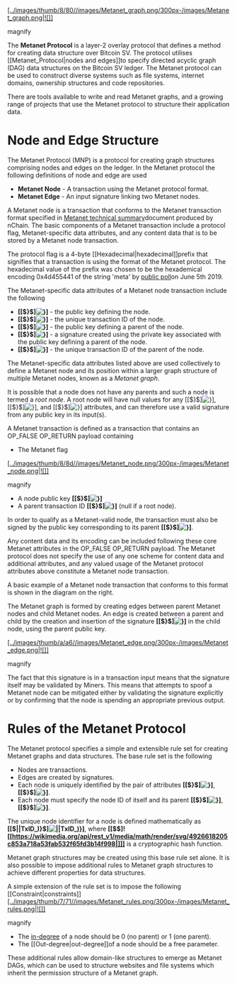 [[../images/thumb/8/80//images/Metanet_graph.png/300px-/images/Metanet_graph.png|![]]](./File:/images/Metanet_graph.png.html)

 magnify
[](./File:/images/Metanet_graph.png.html "Enlarge")

The **Metanet Protocol** is a layer-2 overlay protocol that defines a
method for creating data structure over Bitcoin SV. The protocol
utilises [[Metanet_Protocol|nodes and edges]]to specify directed acyclic graph (DAG) data structures on the Bitcoin
SV ledger. The Metanet protocol can be used to construct diverse systems
such as file systems, internet domains, ownership structures and code
repositories.

There are tools available to write and read Metanet graphs, and a
growing range of projects that use the Metanet protocol to structure
their application data.

# Node and Edge Structure

The Metanet Protocol (MNP) is a protocol for creating graph structures
comprising nodes and edges on the ledger. In the Metanet protocol the
following definitions of node and edge are used
-   **Metanet Node** - A transaction using the Metanet protocol format.
-   **Metanet Edge** - An input signature linking two Metanet nodes.

A Metanet node is a transaction that conforms to the Metanet transaction
format specified in [Metanet technical
summary](https://www.bitcoinsv.io/files/metanet.pdf)document produced by nChain. The basic components of a
Metanet transaction include a protocol flag, Metanet-specific data
attributes, and any content data that is to be stored by a Metanet node
transaction.

The protocol flag is a 4-byte
[[Hexadecimal|hexadecimal]]prefix that signifies that
a transaction is using the format of the Metanet protocol. The
hexadecimal value of the prefix was chosen to be the hexademical
encoding 0x4d455441 of the string \'meta\' by [public
poll](https://twitter.com/BitcoinAssn/status/1136232235798016001)on June 5th 2019.

The Metanet-specific data attributes of a Metanet node transaction
include the following
-   **[[$}$]![}](https://wikimedia.org/api/rest_v1/media/math/render/svg/a582275c5bb6b84f374ebd43d9d17f9605a17281)]** -
    the public key defining the node.
-   **[[$}$]![}](https://wikimedia.org/api/rest_v1/media/math/render/svg/af086abc8b9e20e79598b7bde02ed2fb518308e5)]** -
    the unique transaction ID of the node.
-   **[[$}$]![}](https://wikimedia.org/api/rest_v1/media/math/render/svg/e6a5a1121f87209c12105f47b75c51357e67e404)]** -
    the public key defining a parent of the node.
-   **[[$}$]![}](https://wikimedia.org/api/rest_v1/media/math/render/svg/846ecfa0eb364067c566285e1c43bd237bc0d188)]** -
    a signature created using the private key associated with the public
    key defining a parent of the node.
-   **[[$}$]![}](https://wikimedia.org/api/rest_v1/media/math/render/svg/be9d8bb3483363d3d62d2c047cd909204828ad3d)]** -
    the unique transaction ID of the parent of the node.

The Metanet-specific data attributes listed above are used collectively
to define a Metanet node and its position within a larger graph
structure of multiple Metanet nodes, known as a *Metanet graph*.

It is possible that a node does not have any parents and such a node is
termed a *root node*. A root node will have null values for any
[[$}$]![}](https://wikimedia.org/api/rest_v1/media/math/render/svg/e6a5a1121f87209c12105f47b75c51357e67e404)], [[$}$]![}](https://wikimedia.org/api/rest_v1/media/math/render/svg/846ecfa0eb364067c566285e1c43bd237bc0d188)], and [[$}$]![}](https://wikimedia.org/api/rest_v1/media/math/render/svg/be9d8bb3483363d3d62d2c047cd909204828ad3d)]
attributes, and can therefore use a valid signature from any public key
in its input(s).

A Metanet transaction is defined as a transaction that contains an
OP_FALSE OP_RETURN payload containing
-   The Metanet flag

[[../images/thumb/8/8d//images/Metanet_node.png/300px-/images/Metanet_node.png|![]]](./File:/images/Metanet_node.png.html)

 magnify
[](./File:/images/Metanet_node.png.html "Enlarge")

-   A node public key
    **[[$}$]![}](https://wikimedia.org/api/rest_v1/media/math/render/svg/a582275c5bb6b84f374ebd43d9d17f9605a17281)]**
-   A parent transaction ID
    **[[$}$]![}](https://wikimedia.org/api/rest_v1/media/math/render/svg/be9d8bb3483363d3d62d2c047cd909204828ad3d)]** (null if a root node).

In order to qualify as a Metanet-valid node, the transaction must also
be signed by the public key corresponding to its parent
**[[$}$]![}](https://wikimedia.org/api/rest_v1/media/math/render/svg/e6a5a1121f87209c12105f47b75c51357e67e404)]**.

Any content data and its encoding can be included following these core
Metanet attributes in the OP_FALSE OP_RETURN payload. The Metanet
protocol does not specify the use of any one scheme for content data and
additional attributes, and any valued usage of the Metanet protocol
attributes above constitute a Metanet node transaction.

A basic example of a Metanet node transaction that conforms to this
format is shown in the diagram on the right.

The Metanet graph is formed by creating edges between parent Metanet
nodes and child Metanet nodes. An edge is created between a parent and
child by the creation and insertion of the signature
**[[$}$]![}](https://wikimedia.org/api/rest_v1/media/math/render/svg/846ecfa0eb364067c566285e1c43bd237bc0d188)]**
in the child node, using the parent public key.

[[../images/thumb/a/a6//images/Metanet_edge.png/300px-/images/Metanet_edge.png|![]]](./File:/images/Metanet_edge.png.html)

 magnify
[](./File:/images/Metanet_edge.png.html "Enlarge")

The fact that this signature is in a transaction input means that the
signature itself may be validated by Miners. This means that attempts to
spoof a Metanet node can be mitigated either by validating the signature
explicitly or by confirming that the node is spending an appropriate
previous output.

# Rules of the Metanet Protocol

The Metanet protocol specifies a simple and extensible rule set for
creating Metanet graphs and data structures. The base rule set is the
following
-   Nodes are transactions.
-   Edges are created by signatures.
-   Each node is uniquely identified by the pair of attributes
    **[[$}$]![}](https://wikimedia.org/api/rest_v1/media/math/render/svg/a582275c5bb6b84f374ebd43d9d17f9605a17281)]**, **[[$}$]![}](https://wikimedia.org/api/rest_v1/media/math/render/svg/af086abc8b9e20e79598b7bde02ed2fb518308e5)]**.
-   Each node must specify the node ID of itself and its parent
    **[[$}$]![}](https://wikimedia.org/api/rest_v1/media/math/render/svg/336c6b84ffb7eb81857a12ec90c17be78a30dae7)]**, **[[$}$]![}](https://wikimedia.org/api/rest_v1/media/math/render/svg/ada7995575c4070043779d4382ed430a80cd7a3e)]**.

The unique node identifier for a node is defined mathematically as
**[[$||TxID_)}$]![\|\|TxID\_)}](https://wikimedia.org/api/rest_v1/media/math/render/svg/c460ed6c7ca582d8c8e73921c459ca76807f5b25)]**,
where **[[$$]![[https://wikimedia.org/api/rest_v1/media/math/render/svg/4926618205c853a718a53fab532f65fd3b14f998|]]]**
is a cryptographic hash function.

Metanet graph structures may be created using this base rule set alone.
It is also possible to impose additional rules to Metanet graph
structures to achieve different properties for data structures.

A simple extension of the rule set is to impose the following
[[Constraint|constraints]][[../images/thumb/7/71//images/Metanet_rules.png/300px-/images/Metanet_rules.png|![]]](./File:/images/Metanet_rules.png.html)

 magnify
[](./File:/images/Metanet_rules.png.html "Enlarge")

-   The
    [in-degree](https://wiki.bitcoinsv.io/index.php "In-degree (page does not exist)") of a node should be 0 (no parent) or 1 (one parent).
-   The [[Out-degree|out-degree]]of a node should be a
    free parameter.

These additional rules allow domain-like structures to emerge as Metanet
DAGs, which can be used to structure websites and file systems which
inherit the permission structure of a Metanet graph.